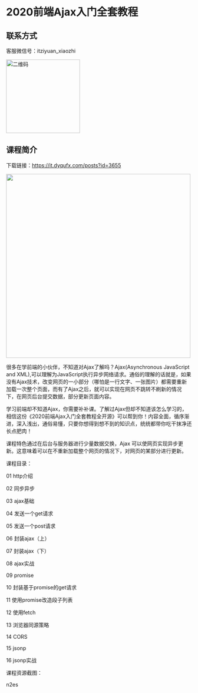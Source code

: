 # 2020前端Ajax入门全套教程

## 联系方式

客服微信号：itziyuan_xiaozhi

<img src="https://ziyuanyun.oss-cn-guangzhou.aliyuncs.com/common/20240614073449/666b82192834a.jpg" width="200" height="200" alt="二维码">

## 课程简介

下载链接：https://it.dyqufx.com/posts?id=3655

<img src="https://ziyuanyun.oss-cn-guangzhou.aliyuncs.com/yun/20240515185249/66449401869db.jpg" width="500" alt="">

  很多在学前端的小伙伴，不知道对Ajax了解吗？Ajax(Asynchronous JavaScript and XML),可以理解为JavaScript执行异步网络请求。通俗的理解的话就是，如果没有Ajax技术，改变网页的一小部分（哪怕是一行文字、一张图片）都需要重新加载一次整个页面，而有了Ajax之后，就可以实现在网页不跳转不刷新的情况下，在网页后台提交数据，部分更新页面内容。

 学习前端却不知道Ajax，你需要补补课。了解过Ajax但却不知道该怎么学习的，相信这份《2020前端Ajax入门全套教程全开源》可以帮到你！内容全面，循序渐进，深入浅出，通俗易懂，只要你想得到想不到的知识点，统统都带你吃干抹净还长点肥肉！

 课程特色通过在后台与服务器进行少量数据交换，Ajax 可以使网页实现异步更新。这意味着可以在不重新加载整个网页的情况下，对网页的某部分进行更新。

 课程目录：

 01 http介绍

 02 同步异步

 03 ajax基础

 04 发送一个get请求

 05 发送一个post请求

 06 封装ajax（上）

 07 封装ajax（下）

 08 ajax实战

 09 promise

 10 封装基于promise的get请求

 11 使用promise改造段子列表

 12 使用fetch

 13 浏览器同源策略

 14 CORS

 15 jsonp

 16 jsonp实战

 课程资源截图：

 

 

 n2es

  